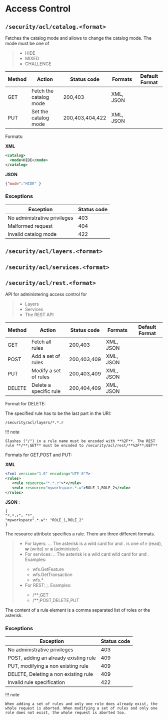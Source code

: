 # Access Control

## `/security/acl/catalog.<format>`

Fetches the catalog mode and allows to change the catalog mode. The mode must be one of

> -   HIDE
> -   MIXED
> -   CHALLENGE

| Method | Action                 | Status code     | Formats   | Default Format |
|--------|------------------------|-----------------|-----------|----------------|
| GET    | Fetch the catalog mode | 200,403         | XML, JSON |                |
| PUT    | Set the catalog mode   | 200,403,404,422 | XML, JSON |                |

Formats:

**XML**

``` xml
<catalog>
  <mode>HIDE</mode>
</catalog>
```

**JSON**

``` json
{"mode":"HIDE" }
```

### Exceptions

| Exception                    | Status code |
|------------------------------|-------------|
| No administrative privileges | 403         |
| Malformed request            | 404         |
| Invalid catalog mode         | 422         |

## `/security/acl/layers.<format>`

## `/security/acl/services.<format>`

## `/security/acl/rest.<format>`

API for administering access control for

> -   Layers
> -   Services
> -   The REST API

| Method | Action                 | Status code | Formats   | Default Format |
|--------|------------------------|-------------|-----------|----------------|
| GET    | Fetch all rules        | 200,403     | XML, JSON |                |
| POST   | Add a set of rules     | 200,403,409 | XML, JSON |                |
| PUT    | Modify a set of rules  | 200,403,409 | XML, JSON |                |
| DELETE | Delete a specific rule | 200,404,409 | XML, JSON |                |

Format for DELETE:

The specified rule has to be the last part in the URI:

    /security/acl/layers/*.*.r

!!! note

    Slashes ("/") in a rule name must be encoded with **%2F**. The REST rule **/**;GET** must be encoded to /security/acl/rest/**%2F**;GET**

Formats for GET,POST and PUT:

**XML**

``` xml
<?xml version="1.0" encoding="UTF-8"?>
<rules>
   <rule resource="*.*.r">*</rule>
   <rule resource="myworkspace.*.w">ROLE_1,ROLE_2</rule>
</rules> 
```

**JSON** :

    {
    "*.*.r": "*",
    "myworkspace".*.w": "ROLE_1,ROLE_2"
    }

The resource attribute specifies a rule. There are three different formats.

> -   For layers: <workspace>.<layer>.<access>. The asterisk is a wild card for <workspace> and <layer>. <access> is one of **r** (read), **w** (write) or **a** (administer).
> -   For services: <service>.<method>. The asterisk is a wild card wild card for <service> and <method>. Examples:
>     -   wfs.GetFeature
>     -   wfs.GetTransaction
>     -   wfs.*
> -   For REST: <URL Ant pattern>;<comma separated list of HTTP methods>. Examples:
>     -   /**;GET
>     -   /**;POST,DELETE,PUT

The content of a rule element is a comma separated list of roles or the asterisk.

### Exceptions

| Exception                             | Status code |
|---------------------------------------|-------------|
| No administrative privileges          | 403         |
| POST, adding an already existing rule | 409         |
| PUT, modifying a non existing rule    | 409         |
| DELETE, Deleting a non existing rule  | 409         |
| Invalid rule specification            | 422         |

!!! note

    When adding a set of rules and only one role does already exist, the whole request is aborted. When modifying a set of rules and only one role does not exist, the whole request is aborted too.
